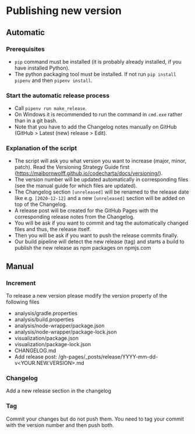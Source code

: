# Publishing new version

## Automatic

### Prerequisites

-   `pip` command must be installed (it is probably already installed, if you have installed Python).
-   The python packaging tool must be installed. If not run `pip install pipenv` and then `pipenv install`.

### Start the automatic release process

-   Call `pipenv run make_release`.
-   On Windows it is recommended to run the command in `cmd.exe` rather than in a git bash.
-   Note that you have to add the Changelog notes manually on GitHub (GitHub > Latest (new) release > Edit).

### Explanation of the script

-   The script will ask you what version you want to increase (major, minor, patch). Read the Versioning Strategy Guide first (https://maibornwolff.github.io/codecharta/docs/versioning/).
-   The version number will be updated automatically in corresponding files (see the manual guide for which files are updated).
-   The Changelog section `[unreleased]` will be renamed to the release date like e.g. `[2020-12-12]` and a new `[unreleased]` section will be added on top of the Changelog.
-   A release post will be created for the GitHub Pages with the corresponding release notes from the Changelog.
-   You will be ask if you want to commit and tag the automatically changed files and thus, the release itself.
-   Then you will be ask if you want to push the release commits finally.
-   Our build pipeline will detect the new release (tag) and starts a build to publish the new release as npm packages on npmjs.com

## Manual

### Increment

To release a new version please modify the version property of the following files

-   analysis/gradle.properties
-   analysis/build.properties
-   analysis/node-wrapper/package.json
-   analysis/node-wrapper/package-lock.json
-   visualization/package.json
-   visualization/package-lock.json
-   CHANGELOG.md
-   Add release post: /gh-pages/\_posts/release/YYYY-mm-dd-v<YOUR.NEW.VERSION>.md

### Changelog

Add a new release section in the changelog

### Tag

Commit your changes but do not push them. You need to tag your commit with the version number and then push both.
